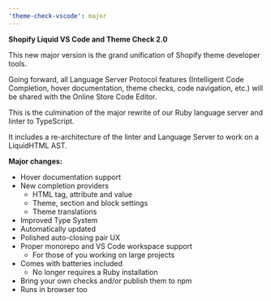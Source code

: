 ```yaml
---
'theme-check-vscode': major
---
```


**Shopify Liquid VS Code and Theme Check 2.0**

This new major version is the grand unification of Shopify theme developer tools.

Going forward, all Language Server Protocol features (Intelligent Code Completion, hover documentation, theme checks, code navigation, etc.) will be shared with the Online Store Code Editor.

This is the culmination of the major rewrite of our Ruby language server and linter to TypeScript.

It includes a re-architecture of the linter and Language Server to work on a LiquidHTML AST.

**Major changes:**

- Hover documentation support
- New completion providers
  - HTML tag, attribute and value
  - Theme, section and block settings
  - Theme translations
- Improved Type System
- Automatically updated
- Polished auto-closing pair UX
- Proper monorepo and VS Code workspace support
  - For those of you working on large projects
- Comes with batteries included
  - No longer requires a Ruby installation
- Bring your own checks and/or publish them to npm
- Runs in browser too
